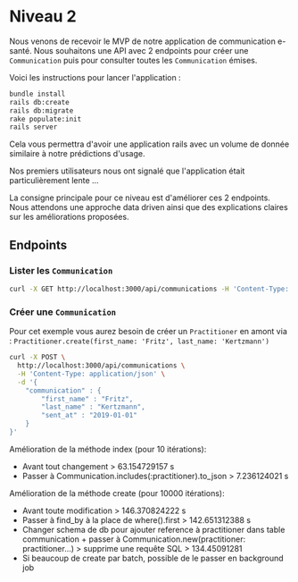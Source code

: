 # Niveau 2

Nous venons de recevoir le MVP de notre application de communication e-santé. Nous souhaitons une API avec 2 endpoints pour créer une `Communication` puis pour consulter toutes les `Communication` émises.

Voici les instructions pour lancer l'application :

```bash
bundle install
rails db:create
rails db:migrate
rake populate:init
rails server
```

Cela vous permettra d'avoir une application rails avec un volume de donnée similaire à notre prédictions d'usage.

Nos premiers utilisateurs nous ont signalé que l'application était particulièrement lente ...

La consigne principale pour ce niveau est d'améliorer ces 2 endpoints.
Nous attendons une approche data driven ainsi que des explications claires sur les améliorations proposées.

## Endpoints

### Lister les `Communication`

```bash
curl -X GET http://localhost:3000/api/communications -H 'Content-Type: application/json'
```

### Créer une `Communication`

Pour cet exemple vous aurez besoin de créer un `Practitioner` en amont via : `Practitioner.create(first_name: 'Fritz', last_name: 'Kertzmann')`

```bash
curl -X POST \
  http://localhost:3000/api/communications \
  -H 'Content-Type: application/json' \
  -d '{
	"communication" : {
		"first_name" : "Fritz",
		"last_name" : "Kertzmann",
		"sent_at" : "2019-01-01"
	}
}'
```


Amélioration de la méthode index (pour 10 itérations):
- Avant tout changement > 63.154729157 s
- Passer à Communication.includes(:practitioner).to_json > 7.236124021 s


Amélioration de la méthode create (pour 10000 itérations):
- Avant toute modification > 146.370824222 s
- Passer à find_by à la place de where().first > 142.651312388 s
- Changer schema de db pour ajouter reference à practitioner dans table communication + passer à Communication.new(practitioner: practitioner...) > supprime une requête SQL > 134.45091281
- Si beaucoup de create par batch, possible de le passer en background job
